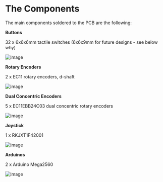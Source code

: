 # The Components

The main components soldered to the PCB are the following:

**Buttons**

32  x 6x6x6mm tactile switches (6x6x9mm for future designs - see below why)

![image](https://user-images.githubusercontent.com/19530895/129251427-4d8714f1-50ea-4486-a5fe-5d645fcfdb77.png)


**Rotary Encoders**

2 x EC11 rotary encoders, d-shaft

![image](https://user-images.githubusercontent.com/19530895/129251119-32532f4a-9b3c-4d7b-917f-fa9b2dfb9bf4.png)

**Dual Concentric Encoders**

5 x EC11EBB24C03 dual concentric rotary encoders

![image](https://user-images.githubusercontent.com/19530895/129251565-2d7d4858-c267-4151-94f0-bb33c837ee98.png)

**Joystick**

1 x RKJXT1F42001

![image](https://user-images.githubusercontent.com/19530895/129251793-eb85bd34-3576-4eda-b2b5-854eac1d8e0a.png)

**Arduinos**

2 x Arduino Mega2560

![image](https://user-images.githubusercontent.com/19530895/129251925-0fede040-23d4-4aca-9134-20abd5059dd2.png)


